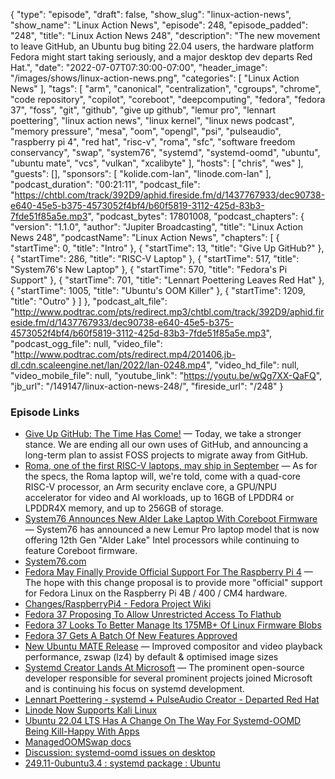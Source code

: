 {
  "type": "episode",
  "draft": false,
  "show_slug": "linux-action-news",
  "show_name": "Linux Action News",
  "episode": 248,
  "episode_padded": "248",
  "title": "Linux Action News 248",
  "description": "The new movement to leave GitHub, an Ubuntu bug biting 22.04 users, the hardware platform Fedora might start taking seriously, and a major desktop dev departs Red Hat.",
  "date": "2022-07-07T07:30:00-07:00",
  "header_image": "/images/shows/linux-action-news.png",
  "categories": [
    "Linux Action News"
  ],
  "tags": [
    "arm",
    "canonical",
    "centralization",
    "cgroups",
    "chrome",
    "code repository",
    "copilot",
    "coreboot",
    "deepcomputing",
    "fedora",
    "fedora 37",
    "foss",
    "git",
    "github",
    "give up github",
    "lemur pro",
    "lennart poettering",
    "linux action news",
    "linux kernel",
    "linux news podcast",
    "memory pressure",
    "mesa",
    "oom",
    "opengl",
    "psi",
    "pulseaudio",
    "raspberry pi 4",
    "red hat",
    "risc-v",
    "roma",
    "sfc",
    "software freedom conservancy",
    "swap",
    "system76",
    "systemd",
    "systemd-oomd",
    "ubuntu",
    "ubuntu mate",
    "vcs",
    "vulkan",
    "xcalibyte"
  ],
  "hosts": [
    "chris",
    "wes"
  ],
  "guests": [],
  "sponsors": [
    "kolide.com-lan",
    "linode.com-lan"
  ],
  "podcast_duration": "00:21:11",
  "podcast_file": "https://chtbl.com/track/392D9/aphid.fireside.fm/d/1437767933/dec90738-e640-45e5-b375-4573052f4bf4/b60f5819-3112-425d-83b3-7fde51f85a5e.mp3",
  "podcast_bytes": 17801008,
  "podcast_chapters": {
    "version": "1.1.0",
    "author": "Jupiter Broadcasting",
    "title": "Linux Action News 248",
    "podcastName": "Linux Action News",
    "chapters": [
      {
        "startTime": 0,
        "title": "Intro"
      },
      {
        "startTime": 13,
        "title": "Give Up GitHub?"
      },
      {
        "startTime": 286,
        "title": "RISC-V Laptop"
      },
      {
        "startTime": 517,
        "title": "System76's New Laptop"
      },
      {
        "startTime": 570,
        "title": "Fedora's Pi Support"
      },
      {
        "startTime": 701,
        "title": "Lennart Poettering Leaves Red Hat"
      },
      {
        "startTime": 1005,
        "title": "Ubuntu's OOM Killer"
      },
      {
        "startTime": 1209,
        "title": "Outro"
      }
    ]
  },
  "podcast_alt_file": "http://www.podtrac.com/pts/redirect.mp3/chtbl.com/track/392D9/aphid.fireside.fm/d/1437767933/dec90738-e640-45e5-b375-4573052f4bf4/b60f5819-3112-425d-83b3-7fde51f85a5e.mp3",
  "podcast_ogg_file": null,
  "video_file": "http://www.podtrac.com/pts/redirect.mp4/201406.jb-dl.cdn.scaleengine.net/lan/2022/lan-0248.mp4",
  "video_hd_file": null,
  "video_mobile_file": null,
  "youtube_link": "https://youtu.be/wQg7XX-QaFQ",
  "jb_url": "/149147/linux-action-news-248/",
  "fireside_url": "/248"
}


### Episode Links

  * [Give Up GitHub: The Time Has Come!](https://sfconservancy.org/blog/2022/jun/30/give-up-github-launch/ "Give Up GitHub: The Time Has Come!") — Today, we take a stronger stance. We are ending all our own uses of GitHub, and announcing a long-term plan to assist FOSS projects to migrate away from GitHub. 
  * [Roma, one of the first RISC-V laptops, may ship in September](https://www.theregister.com/2022/07/01/riscv_roma_laptop/ "Roma, one of the first RISC-V laptops, may ship in September") — As for the specs, the Roma laptop will, we're told, come with a quad-core RISC-V processor, an Arm security enclave core, a GPU/NPU accelerator for video and AI workloads, up to 16GB of LPDDR4 or LPDDR4X memory, and up to 256GB of storage. 
  * [System76 Announces New Alder Lake Laptop With Coreboot Firmware](https://www.phoronix.com/scan.php?page=news_item&px=System76-ADL-Lemur-Pro "System76 Announces New Alder Lake Laptop With Coreboot Firmware") — System76 has announced a new Lemur Pro laptop model that is now offering 12th Gen "Alder Lake" Intel processors while continuing to feature Coreboot firmware.
  * [System76.com](http://system76.com/ "System76.com")
  * [Fedora May Finally Provide Official Support For The Raspberry Pi 4](https://www.phoronix.com/scan.php?page=news_item&px=Fedora-37-Raspberry-Pi-4 "Fedora May Finally Provide Official Support For The Raspberry Pi 4") — The hope with this change proposal is to provide more "official" support for Fedora Linux on the Raspberry Pi 4B / 400 / CM4 hardware.
  * [Changes/RaspberryPi4 - Fedora Project Wiki](https://fedoraproject.org/wiki/Changes/RaspberryPi4 "Changes/RaspberryPi4 - Fedora Project Wiki")
  * [Fedora 37 Proposing To Allow Unrestricted Access To Flathub](https://www.phoronix.com/scan.php?page=news_item&px=Fedora-37-Unfiltered-Flathubs "Fedora 37 Proposing To Allow Unrestricted Access To Flathub")
  * [Fedora 37 Looks To Better Manage Its 175MB+ Of Linux Firmware Blobs](https://www.phoronix.com/scan.php?page=news_item&px=Fedora-37-Firmware-Growth "Fedora 37 Looks To Better Manage Its 175MB+ Of Linux Firmware Blobs")
  * [Fedora 37 Gets A Batch Of New Features Approved](https://www.phoronix.com/scan.php?page=news_item&px=Fedora-37-More-Features "Fedora 37 Gets A Batch Of New Features Approved")
  * [New Ubuntu MATE Release](https://ubuntu-mate.org/raspberry-pi/ "New Ubuntu MATE Release") — Improved compositor and video playback performance, zswap (lz4) by default & optimised image sizes
  * [Systemd Creator Lands At Microsoft](https://www.phoronix.com/scan.php?page=news_item&px=Systemd-Creator-Microsoft "Systemd Creator Lands At Microsoft") — The prominent open-source developer responsible for several prominent projects joined Microsoft and is continuing his focus on systemd development.
  * [Lennart Poettering - systemd + PulseAudio Creator - Departed Red Hat](https://www.phoronix.com/scan.php?page=news_item&px=Lennart-Poettering-Out-Red-Hat "Lennart Poettering - systemd + PulseAudio Creator - Departed Red Hat")
  * [Linode Now Supports Kali Linux](https://www.linode.com/blog/linux/kali-linux-available-on-linode/?utm_campaign=Blog+%7C+Akamai+Linode+Cloud+Now+Supporting+Kali+Linux&utm_medium=social&utm_source=twitter "Linode Now Supports Kali Linux")
  * [Ubuntu 22.04 LTS Has A Change On The Way For Systemd-OOMD Being Kill-Happy With Apps](https://www.phoronix.com/scan.php?page=news_item&px=Ubuntu-Drops-Swap-Kill "Ubuntu 22.04 LTS Has A Change On The Way For Systemd-OOMD Being Kill-Happy With Apps")
  * [ManagedOOMSwap docs](https://www.freedesktop.org/software/systemd/man/systemd.resource-control.html "ManagedOOMSwap docs")
  * [Discussion: systemd-oomd issues on desktop](https://lists.ubuntu.com/archives/ubuntu-devel/2022-June/042116.html "Discussion: systemd-oomd issues on desktop")
  * [249.11-0ubuntu3.4 : systemd package : Ubuntu](https://launchpad.net/ubuntu/+source/systemd/249.11-0ubuntu3.4 "249.11-0ubuntu3.4 : systemd package : Ubuntu")


